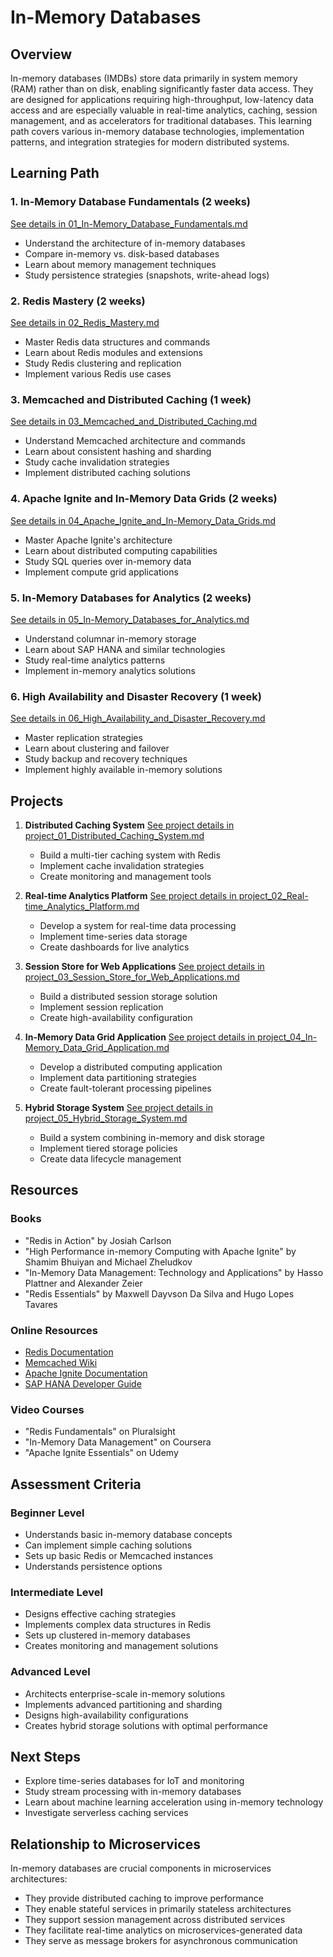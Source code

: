 # In-Memory Databases

## Overview
In-memory databases (IMDBs) store data primarily in system memory (RAM) rather than on disk, enabling significantly faster data access. They are designed for applications requiring high-throughput, low-latency data access and are especially valuable in real-time analytics, caching, session management, and as accelerators for traditional databases. This learning path covers various in-memory database technologies, implementation patterns, and integration strategies for modern distributed systems.

## Learning Path

### 1. In-Memory Database Fundamentals (2 weeks)
[See details in 01_In-Memory_Database_Fundamentals.md](07_In_Memory_Databases/01_In-Memory_Database_Fundamentals.md)
- Understand the architecture of in-memory databases
- Compare in-memory vs. disk-based databases
- Learn about memory management techniques
- Study persistence strategies (snapshots, write-ahead logs)

### 2. Redis Mastery (2 weeks)
[See details in 02_Redis_Mastery.md](07_In_Memory_Databases/02_Redis_Mastery.md)
- Master Redis data structures and commands
- Learn about Redis modules and extensions
- Study Redis clustering and replication
- Implement various Redis use cases

### 3. Memcached and Distributed Caching (1 week)
[See details in 03_Memcached_and_Distributed_Caching.md](07_In_Memory_Databases/03_Memcached_and_Distributed_Caching.md)
- Understand Memcached architecture and commands
- Learn about consistent hashing and sharding
- Study cache invalidation strategies
- Implement distributed caching solutions

### 4. Apache Ignite and In-Memory Data Grids (2 weeks)
[See details in 04_Apache_Ignite_and_In-Memory_Data_Grids.md](07_In_Memory_Databases/04_Apache_Ignite_and_In-Memory_Data_Grids.md)
- Master Apache Ignite's architecture
- Learn about distributed computing capabilities
- Study SQL queries over in-memory data
- Implement compute grid applications

### 5. In-Memory Databases for Analytics (2 weeks)
[See details in 05_In-Memory_Databases_for_Analytics.md](07_In_Memory_Databases/05_In-Memory_Databases_for_Analytics.md)
- Understand columnar in-memory storage
- Learn about SAP HANA and similar technologies
- Study real-time analytics patterns
- Implement in-memory analytics solutions

### 6. High Availability and Disaster Recovery (1 week)
[See details in 06_High_Availability_and_Disaster_Recovery.md](07_In_Memory_Databases/06_High_Availability_and_Disaster_Recovery.md)
- Master replication strategies
- Learn about clustering and failover
- Study backup and recovery techniques
- Implement highly available in-memory solutions

## Projects

1. **Distributed Caching System**
   [See project details in project_01_Distributed_Caching_System.md](07_In_Memory_Databases/project_01_Distributed_Caching_System.md)
   - Build a multi-tier caching system with Redis
   - Implement cache invalidation strategies
   - Create monitoring and management tools

2. **Real-time Analytics Platform**
   [See project details in project_02_Real-time_Analytics_Platform.md](07_In_Memory_Databases/project_02_Real-time_Analytics_Platform.md)
   - Develop a system for real-time data processing
   - Implement time-series data storage
   - Create dashboards for live analytics

3. **Session Store for Web Applications**
   [See project details in project_03_Session_Store_for_Web_Applications.md](07_In_Memory_Databases/project_03_Session_Store_for_Web_Applications.md)
   - Build a distributed session storage solution
   - Implement session replication
   - Create high-availability configuration

4. **In-Memory Data Grid Application**
   [See project details in project_04_In-Memory_Data_Grid_Application.md](07_In_Memory_Databases/project_04_In-Memory_Data_Grid_Application.md)
   - Develop a distributed computing application
   - Implement data partitioning strategies
   - Create fault-tolerant processing pipelines

5. **Hybrid Storage System**
   [See project details in project_05_Hybrid_Storage_System.md](07_In_Memory_Databases/project_05_Hybrid_Storage_System.md)
   - Build a system combining in-memory and disk storage
   - Implement tiered storage policies
   - Create data lifecycle management

## Resources

### Books
- "Redis in Action" by Josiah Carlson
- "High Performance in-memory Computing with Apache Ignite" by Shamim Bhuiyan and Michael Zheludkov
- "In-Memory Data Management: Technology and Applications" by Hasso Plattner and Alexander Zeier
- "Redis Essentials" by Maxwell Dayvson Da Silva and Hugo Lopes Tavares

### Online Resources
- [Redis Documentation](https://redis.io/documentation)
- [Memcached Wiki](https://github.com/memcached/memcached/wiki)
- [Apache Ignite Documentation](https://ignite.apache.org/docs/latest/)
- [SAP HANA Developer Guide](https://help.sap.com/viewer/p/SAP_HANA_PLATFORM)

### Video Courses
- "Redis Fundamentals" on Pluralsight
- "In-Memory Data Management" on Coursera
- "Apache Ignite Essentials" on Udemy

## Assessment Criteria

### Beginner Level
- Understands basic in-memory database concepts
- Can implement simple caching solutions
- Sets up basic Redis or Memcached instances
- Understands persistence options

### Intermediate Level
- Designs effective caching strategies
- Implements complex data structures in Redis
- Sets up clustered in-memory databases
- Creates monitoring and management solutions

### Advanced Level
- Architects enterprise-scale in-memory solutions
- Implements advanced partitioning and sharding
- Designs high-availability configurations
- Creates hybrid storage solutions with optimal performance

## Next Steps
- Explore time-series databases for IoT and monitoring
- Study stream processing with in-memory databases
- Learn about machine learning acceleration using in-memory technology
- Investigate serverless caching services

## Relationship to Microservices

In-memory databases are crucial components in microservices architectures:
- They provide distributed caching to improve performance
- They enable stateful services in primarily stateless architectures
- They support session management across distributed services
- They facilitate real-time analytics on microservices-generated data
- They serve as message brokers for asynchronous communication
